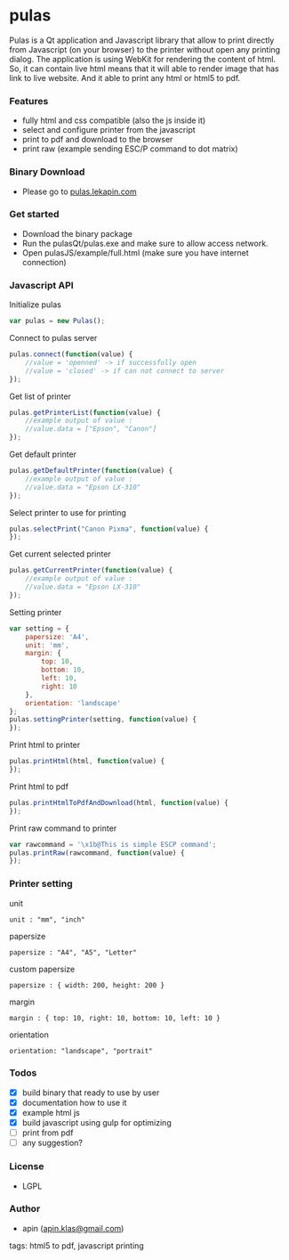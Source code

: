 # pulas

Pulas is a Qt application and Javascript library that allow to print directly from Javascript (on your browser) to the printer without open any printing dialog. The application is using WebKit for rendering the content of html. So, it can contain live html means that it will able to render image that has link to live website. And it able to print any html or html5 to pdf.

### Features
  -  fully html and css compatible (also the js inside it)
  -  select and configure printer from the javascript
  -  print to pdf and download to the browser
  -  print raw (example sending ESC/P command to dot matrix)

### Binary Download
  -  Please go to [pulas.lekapin.com](http://pulas.lekapin.com)

### Get started
  -  Download the binary package
  -  Run the pulasQt/pulas.exe and make sure to allow access network.
  -  Open pulasJS/example/full.html (make sure you have internet connection)
    
### Javascript API
Initialize pulas
``` javascript
var pulas = new Pulas();
```
Connect to pulas server
``` javascript
pulas.connect(function(value) {
    //value = 'openned' -> if successfully open
    //value = 'closed' -> if can not connect to server
});
```
Get list of printer
``` javascript
pulas.getPrinterList(function(value) {
    //example output of value :
    //value.data = ["Epson", "Canon"]
});
```
Get default printer
``` javascript
pulas.getDefaultPrinter(function(value) {
    //example output of value :
    //value.data = "Epson LX-310"
});
```
Select printer to use for printing
``` javascript
pulas.selectPrint("Canon Pixma", function(value) {
});
```
Get current selected printer
``` javascript
pulas.getCurrentPrinter(function(value) {
    //example output of value :
    //value.data = "Epson LX-310"
});
```
Setting printer
``` javascript
var setting = {
	papersize: 'A4',
	unit: 'mm',
	margin: {
		top: 10,
		bottom: 10,
		left: 10,
		right: 10
	},
	orientation: 'landscape'
};
pulas.settingPrinter(setting, function(value) {
});
```
Print html to printer
``` javascript
pulas.printHtml(html, function(value) {
});
```
Print html to pdf
``` javascript
pulas.printHtmlToPdfAndDownload(html, function(value) {
});
```
Print raw command to printer
``` javascript
var rawcommand = '\x1b@This is simple ESCP command';
pulas.printRaw(rawcommand, function(value) {
});
```

### Printer setting
unit
```
unit : "mm", "inch"
```
papersize
```
papersize : "A4", "A5", "Letter"
```
custom papersize
```
papersize : { width: 200, height: 200 }
```
margin
```
margin : { top: 10, right: 10, bottom: 10, left: 10 }
```
orientation
```
orientation: "landscape", "portrait"
```

### Todos
  -  [x] build binary that ready to use by user
  -  [x] documentation how to use it
  -  [x] example html js
  -  [x] build javascript using gulp for optimizing
  -  [ ] print from pdf
  -  [ ] any suggestion?

### License
  -  LGPL

### Author
  -  apin (apin.klas@gmail.com)

tags: html5 to pdf, javascript printing
